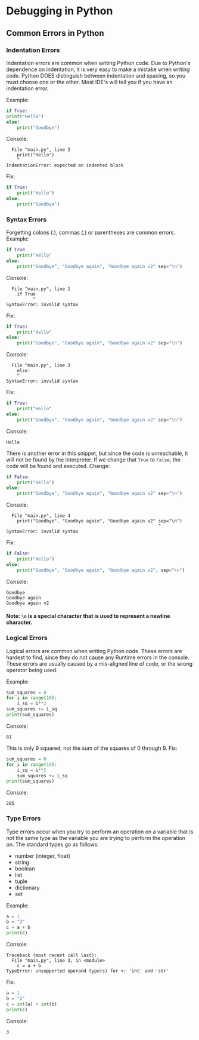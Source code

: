 # Debugging in Python

## Common Errors in Python

### Indentation Errors

Indentation errors are common when writing Python code. Due to Python's dependence on indentation, it is very easy to make a mistake when writing code. Python DOES distinguish between indentation and spacing, so you must choose one or the other. Most IDE's will tell you if you have an indentation error.

Example:

```python
if True:
print("Hello")
else:
    print("Goodbye")
```

Console:

```none
  File "main.py", line 2
    print("Hello")
    ^
IndentationError: expected an indented block
```

Fix:

```python
if True:
    print("Hello")
else:
    print("Goodbye")
```

### Syntax Errors

Forgetting colons (:), commas (,) or parentheses are common errors.
Example:

```python
if True
    print("Hello"
else:
    print("Goodbye", "Goodbye again", "Goodbye again v2" sep="\n")
```

Console:

```none
  File "main.py", line 1
    if True
          ^
SyntaxError: invalid syntax
```

Fix:

```python
if True:
    print("Hello"
else:
    print("Goodbye", "Goodbye again", "Goodbye again v2" sep="\n")
```

Console:

```none
  File "main.py", line 3
    else:
    ^
SyntaxError: invalid syntax
```

Fix:

```python
if True:
    print("Hello"
else:
    print("Goodbye", "Goodbye again", "Goodbye again v2" sep="\n")
```

Console:

```none
Hello
```

There is another error in this snippet, but since the code is unreachable, it will not be found by the interpreter.
If we change that `True` to `False`, the code will be found and executed.
Change:

```python
if False:
    print("Hello")
else:
    print("Goodbye", "Goodbye again", "Goodbye again v2" sep="\n")
```

Console:

```none
  File "main.py", line 4
    print("Goodbye", "Goodbye again", "Goodbye again v2" sep="\n")
                                                         ^
SyntaxError: invalid syntax
```

Fix:

```python
if False:
    print("Hello")
else:
    print("Goodbye", "Goodbye again", "Goodbye again v2", sep="\n")
```

Console:

```none
Goodbye
Goodbye again
Goodbye again v2
```

#### Note: `\n` is a special character that is used to represent a newline character.

### Logical Errors

Logical errors are common when writing Python code. These errors are hardest to find, since they do not cause any Runtime errors in the console. These errors are usually caused by a mis-aligned line of code, or the wrong operator being used.

Example:

```python
sum_squares = 0
for i in range(10):
    i_sq = i**2
sum_squares += i_sq
print(sum_squares)
```

Console:

```none
81
```

This is only 9 squared, not the sum of the squares of 0 through 9.
Fix:

```python
sum_squares = 0
for i in range(10):
    i_sq = i**2
    sum_squares += i_sq
print(sum_squares)
```

Console:

```none
285
```

### Type Errors
Type errors occur when you try to perform an operation on a variable that is not the same type as the variable you are trying to perform the operation on.
The standard types go as follows:
- number (integer, float)
- string
- boolean
- list
- tuple
- dictionary
- set

Example:
```python
a = 1
b = "2"
c = a + b
print(c)
```
Console:
```none
Traceback (most recent call last):
  File "main.py", line 3, in <module>
    c = a + b
TypeError: unsupported operand type(s) for +: 'int' and 'str'
```
Fix:
```python
a = 1
b = "2"
c = int(a) + int(b)
print(c)
```
Console:
```none
3
```
